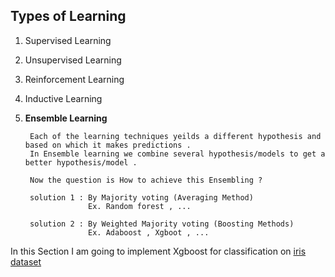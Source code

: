 ## Types of Learning
1. Supervised Learning
2. Unsupervised Learning
3. Reinforcement Learning
4. Inductive Learning
5. **Ensemble Learning**
        
        Each of the learning techniques yeilds a different hypothesis and based on which it makes predictions . 
        In Ensemble learning we combine several hypothesis/models to get a better hypothesis/model . 
        
        Now the question is How to achieve this Ensembling ? 
        
        solution 1 : By Majority voting (Averaging Method)
                     Ex. Random forest , ...
        
        solution 2 : By Weighted Majority voting (Boosting Methods)
                     Ex. Adaboost , Xgboot , ...
                     

In this Section I am going to implement Xgboost for classification on [iris dataset](https://www.google.co.in/url?sa=t&rct=j&q=&esrc=s&source=web&cd=3&cad=rja&uact=8&ved=0ahUKEwjjz6n85srWAhVMMI8KHQPCBEYQFgg7MAI&url=https%3A%2F%2Farchive.ics.uci.edu%2Fml%2Fdatasets%2Firis&usg=AOvVaw1Ie2tJtamjr-32V6ugIcGU) 
                     
